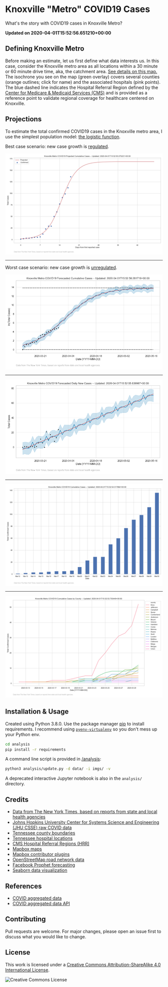 # Knoxville "Metro" COVID19 Cases

What's the story with COVID19 cases in Knoxville Metro?

**Updated on 2020-04-01T15:52:56.651210+00:00**

## Defining Knoxville Metro

Before making an estimate, let us first define what data interests us. In this case, consider the Knoxville metro area as all locations within a 30 minute or 60 minute drive time, aka, the catchment area. [See details on this map.](https://www.kcavagnolo.com/knx-covid/) The isochrone you see on the map (green overlay) covers several counties (orange outlines; click for name) and the associated hospitals (pink points). The blue dashed line indicates the Hospital Referral Region defined by the [Center for Medicare & Medicaid Services (CMS)](https://www.cms.gov/) and is provided as a reference point to validate regional coverage for healthcare centered on Knoxville.

## Projections

To estimate the total confirmed COVID19 cases in the Knoxville metro area, I use the simplest population model: [the logistic function](https://en.wikipedia.org/wiki/Logistic_function#In_ecology:_modeling_population_growth).

Best case scenario: new case growth is [regulated](https://www.khanacademy.org/science/biology/ecology/population-growth-and-regulation/a/exponential-logistic-growth).

![Knoxville Metro COVID19 Projected Cumulative Cases](/imgs/metro-cases-all-fit-best.png)

---

Worst case scenario: new case growth is [unregulated](https://facebook.github.io/prophet/docs/saturating_forecasts.html#forecasting-growth).

![Knoxville Metro COVID19 Projected Cumulative Cases](/imgs/metro-cases-all-fit-worst.png)

---

![Knoxville Metro COVID19 Forecasted Daily New Cases](/imgs/metro-cases-all-daily-forecasted.png)

---

![Knoxville Metro COVID19 Cumulative Cases](/imgs/metro-cases-all.png)

---

![Knoxville Metro COVID19 Cumulative Cases by County](/imgs/metro-cases-county.png)

## Installation & Usage

Created using Python 3.8.0. Use the package manager [pip](https://pip.pypa.io/en/stable/) to install requirements. I recommend using [`pyenv-virtualenv`](https://github.com/pyenv/pyenv-virtualenv) so you don't mess up your Python env.

```bash
cd analysis
pip install -r requirements
```

A command line script is provided in [/analysis](/analysis):

```bash
python3 analysis/update.py -d data/ -i imgs/ -v
```

A deprecated interactive Jupyter notebook is also in the `analysis/` directory.

## Credits

- [Data from The New York Times, based on reports from state and local health agencies](https://github.com/nytimes/covid-19-data)
- [Johns Hopkins University Center for Systems Science and Engineering (JHU CSSE) raw COVID data](https://github.com/CSSEGISandData/COVID-19)
- [Tennessee county boundaries](https://tn-tnmap.opendata.arcgis.com/datasets/TWRA::tn-counties)
- [Tennessee hospital locations](https://hub.arcgis.com/datasets/TDH::hospitals)
- [CMS Hospital Referral Regions (HRR)](https://hub.arcgis.com/datasets/fedmaps::hospital-referral-regions)
- [Mapbox maps](https://www.mapbox.com/about/maps/)
- [Mapbox contributor plugins](https://docs.mapbox.com/mapbox-gl-js/plugins/)
- [OpenStreetMap road network data](http://www.openstreetmap.org/about/)
- [Facebook Prophet forecasting](https://github.com/facebook/prophet)
- [Seaborn data visualization](https://github.com/mwaskom/seaborn)

## References

- [COVID aggregated data](https://github.com/pomber/covid19)
- [COVID aggregated data API](https://covid19api.com/)

## Contributing

Pull requests are welcome. For major changes, please open an issue first to discuss what you would like to change.

## License

This work is licensed under a [Creative Commons Attribution-ShareAlike 4.0 International License](LICENSE).

![Creative Commons License](https://i.creativecommons.org/l/by-sa/4.0/88x31.png "license")
